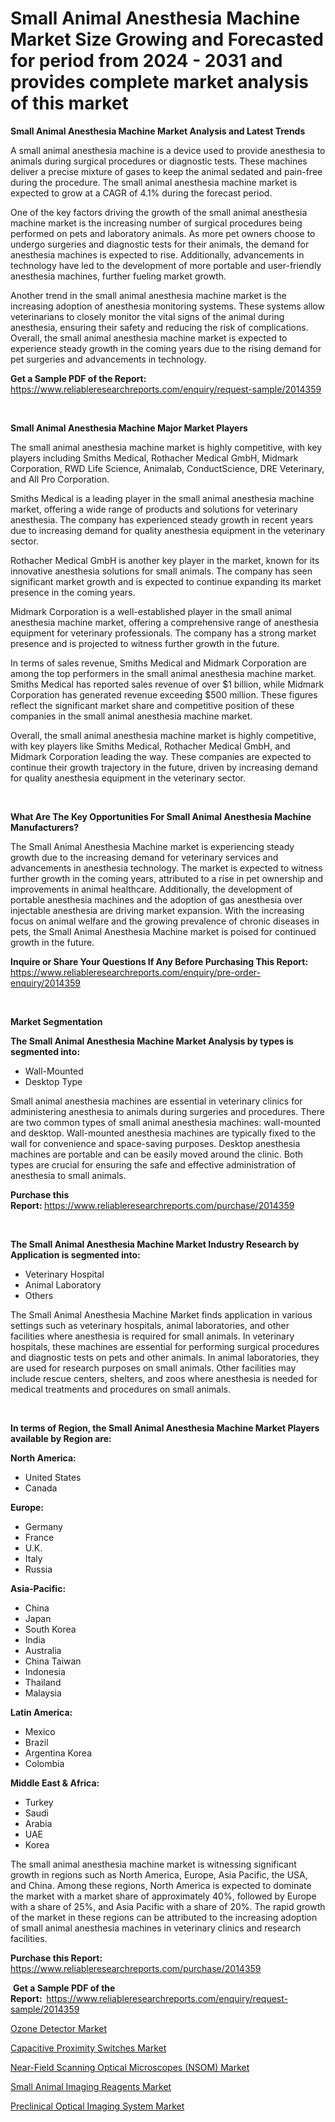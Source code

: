 <p><h1>Small Animal Anesthesia Machine Market Size Growing and Forecasted for period from 2024 - 2031 and provides complete market analysis of this market</h1></p><p><strong>Small Animal Anesthesia Machine Market Analysis and Latest Trends</strong></p>
<p><p>A small animal anesthesia machine is a device used to provide anesthesia to animals during surgical procedures or diagnostic tests. These machines deliver a precise mixture of gases to keep the animal sedated and pain-free during the procedure. The small animal anesthesia machine market is expected to grow at a CAGR of 4.1% during the forecast period.</p><p>One of the key factors driving the growth of the small animal anesthesia machine market is the increasing number of surgical procedures being performed on pets and laboratory animals. As more pet owners choose to undergo surgeries and diagnostic tests for their animals, the demand for anesthesia machines is expected to rise. Additionally, advancements in technology have led to the development of more portable and user-friendly anesthesia machines, further fueling market growth.</p><p>Another trend in the small animal anesthesia machine market is the increasing adoption of anesthesia monitoring systems. These systems allow veterinarians to closely monitor the vital signs of the animal during anesthesia, ensuring their safety and reducing the risk of complications. Overall, the small animal anesthesia machine market is expected to experience steady growth in the coming years due to the rising demand for pet surgeries and advancements in technology.</p></p>
<p><strong>Get a Sample PDF of the Report:&nbsp;</strong> <a href="https://www.reliableresearchreports.com/enquiry/request-sample/2014359">https://www.reliableresearchreports.com/enquiry/request-sample/2014359</a></p>
<p>&nbsp;</p>
<p><strong>Small Animal Anesthesia Machine Major Market Players</strong></p>
<p><p>The small animal anesthesia machine market is highly competitive, with key players including Smiths Medical, Rothacher Medical GmbH, Midmark Corporation, RWD Life Science, Animalab, ConductScience, DRE Veterinary, and All Pro Corporation.</p><p>Smiths Medical is a leading player in the small animal anesthesia machine market, offering a wide range of products and solutions for veterinary anesthesia. The company has experienced steady growth in recent years due to increasing demand for quality anesthesia equipment in the veterinary sector.</p><p>Rothacher Medical GmbH is another key player in the market, known for its innovative anesthesia solutions for small animals. The company has seen significant market growth and is expected to continue expanding its market presence in the coming years.</p><p>Midmark Corporation is a well-established player in the small animal anesthesia machine market, offering a comprehensive range of anesthesia equipment for veterinary professionals. The company has a strong market presence and is projected to witness further growth in the future.</p><p>In terms of sales revenue, Smiths Medical and Midmark Corporation are among the top performers in the small animal anesthesia machine market. Smiths Medical has reported sales revenue of over $1 billion, while Midmark Corporation has generated revenue exceeding $500 million. These figures reflect the significant market share and competitive position of these companies in the small animal anesthesia machine market.</p><p>Overall, the small animal anesthesia machine market is highly competitive, with key players like Smiths Medical, Rothacher Medical GmbH, and Midmark Corporation leading the way. These companies are expected to continue their growth trajectory in the future, driven by increasing demand for quality anesthesia equipment in the veterinary sector.</p></p>
<p>&nbsp;</p>
<p><strong>What Are The Key Opportunities For Small Animal Anesthesia Machine Manufacturers?</strong></p>
<p><p>The Small Animal Anesthesia Machine market is experiencing steady growth due to the increasing demand for veterinary services and advancements in anesthesia technology. The market is expected to witness further growth in the coming years, attributed to a rise in pet ownership and improvements in animal healthcare. Additionally, the development of portable anesthesia machines and the adoption of gas anesthesia over injectable anesthesia are driving market expansion. With the increasing focus on animal welfare and the growing prevalence of chronic diseases in pets, the Small Animal Anesthesia Machine market is poised for continued growth in the future.</p></p>
<p><strong>Inquire or Share Your Questions If Any Before Purchasing This Report:</strong> <a href="https://www.reliableresearchreports.com/enquiry/pre-order-enquiry/2014359">https://www.reliableresearchreports.com/enquiry/pre-order-enquiry/2014359</a></p>
<p>&nbsp;</p>
<p><strong>Market Segmentation</strong></p>
<p><strong>The Small Animal Anesthesia Machine Market Analysis by types is segmented into:</strong></p>
<p><ul><li>Wall-Mounted</li><li>Desktop Type</li></ul></p>
<p><p>Small animal anesthesia machines are essential in veterinary clinics for administering anesthesia to animals during surgeries and procedures. There are two common types of small animal anesthesia machines: wall-mounted and desktop. Wall-mounted anesthesia machines are typically fixed to the wall for convenience and space-saving purposes. Desktop anesthesia machines are portable and can be easily moved around the clinic. Both types are crucial for ensuring the safe and effective administration of anesthesia to small animals.</p></p>
<p><strong>Purchase this Report:&nbsp;</strong><a href="https://www.reliableresearchreports.com/purchase/2014359">https://www.reliableresearchreports.com/purchase/2014359</a></p>
<p>&nbsp;</p>
<p><strong>The Small Animal Anesthesia Machine Market Industry Research by Application is segmented into:</strong></p>
<p><ul><li>Veterinary Hospital</li><li>Animal Laboratory</li><li>Others</li></ul></p>
<p><p>The Small Animal Anesthesia Machine Market finds application in various settings such as veterinary hospitals, animal laboratories, and other facilities where anesthesia is required for small animals. In veterinary hospitals, these machines are essential for performing surgical procedures and diagnostic tests on pets and other animals. In animal laboratories, they are used for research purposes on small animals. Other facilities may include rescue centers, shelters, and zoos where anesthesia is needed for medical treatments and procedures on small animals.</p></p>
<p>&nbsp;</p>
<p><strong>In terms of Region, the Small Animal Anesthesia Machine Market Players available by Region are:</strong></p>
<p>
    <p> <strong> North America: </strong>
        <ul>
            <li>United States</li>
            <li>Canada</li>
        </ul>
        </p> 
    <p> <strong> Europe: </strong>
        <ul>
            <li>Germany</li>
            <li>France</li>
            <li>U.K.</li>
            <li>Italy</li>
            <li>Russia</li>
        </ul>
        </p> 
    <p> <strong> Asia-Pacific: </strong>
        <ul>
            <li>China</li>
            <li>Japan</li>
            <li>South Korea</li>
            <li>India</li>
            <li>Australia</li>
            <li>China Taiwan</li>
            <li>Indonesia</li>
            <li>Thailand</li>
            <li>Malaysia</li>
        </ul>
        </p> 
    <p> <strong> Latin America: </strong>
        <ul>
            <li>Mexico</li>
            <li>Brazil</li>
            <li>Argentina Korea</li>
            <li>Colombia</li>
        </ul>
        </p> 
    <p> <strong> Middle East & Africa: </strong>
        <ul>
            <li>Turkey</li>
            <li>Saudi</li>
            <li>Arabia</li>
            <li>UAE</li>
            <li>Korea</li>
        </ul>
    </p>
    </p>
<p><p>The small animal anesthesia machine market is witnessing significant growth in regions such as North America, Europe, Asia Pacific, the USA, and China. Among these regions, North America is expected to dominate the market with a market share of approximately 40%, followed by Europe with a share of 25%, and Asia Pacific with a share of 20%. The rapid growth of the market in these regions can be attributed to the increasing adoption of small animal anesthesia machines in veterinary clinics and research facilities.</p></p>
<p><strong>Purchase this Report: </strong><a href="https://www.reliableresearchreports.com/purchase/2014359">https://www.reliableresearchreports.com/purchase/2014359</a></p>
<p>&nbsp;<strong>Get a Sample PDF of the Report:&nbsp;&nbsp;</strong><a href="https://www.reliableresearchreports.com/enquiry/request-sample/2014359">https://www.reliableresearchreports.com/enquiry/request-sample/2014359</a></p>
<p><strong></strong></p>
<p><p><a href="https://view.publitas.com/reportprime-1/ozone-detector-market-provides-detailed-segmentation-of-this-market-based-on-type-application-and-region-and-forecast-for-the-period-from-2024-2031/">Ozone Detector Market</a></p><p><a href="https://view.publitas.com/reportprime-1/capacitive-proximity-switches-market-size-furnishes-valuable-information-encompassing-market-share-market-trends-and-projections-spanning-from-2024-to-2031/">Capacitive Proximity Switches Market</a></p><p><a href="https://sore-arch-6db.notion.site/Near-Field-Scanning-Optical-Microscopes-NSOM-Market-Size-and-Examines-its-Market-Scope-with-a-Pr-492dac085f9e4a79a763b35b7da77732">Near-Field Scanning Optical Microscopes (NSOM) Market</a></p><p><a href="https://funky-papaya-cf4.notion.site/Small-Animal-Imaging-Reagents-Market-Furnish-Information-about-Market-Size-Market-Share-Market-Dyn-f51692545e3d45a1bc3d143658ad9189">Small Animal Imaging Reagents Market</a></p><p><a href="https://confirmed-shield-e13.notion.site/Decoding-the-Preclinical-Optical-Imaging-System-Market-A-Deep-Dive-into-the-Latest-Market-Trends-M-35c81d6fbc9445b684d5a8e2380382bd">Preclinical Optical Imaging System Market</a></p></p>